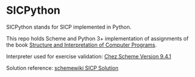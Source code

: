 SICPython 
==========

SICPython stands for SICP implemented in Python. 

This repo holds Scheme and Python 3+ implementation of assignments of the book [Structure and Interpretation of Computer Programs](https://mitpress.mit.edu/sicp/).

Interpreter used for exercise validation: [Chez Scheme Version 9.4.1](https://github.com/cisco/ChezScheme)

Solution reference: [schemewiki SICP Solution](http://community.schemewiki.org/?sicp-solutions)